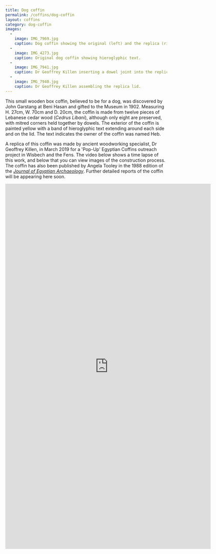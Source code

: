 ```yaml
---
title: Dog coffin
permalink: /coffins/dog-coffin
layout: coffins
category: dog-coffin
images:
  -
    image: IMG_7969.jpg
    caption: Dog coffin showing the original (left) and the replica (right) made by Geoffrey Killen.
  -
    image: IMG_4273.jpg
    caption: Original dog coffin showing hieroglyphic text.
  - 
    image: IMG_7941.jpg
    caption: Dr Geoffrey Killen inserting a dowel joint into the replica coffin box.
  - 
    image: IMG_7940.jpg
    caption: Dr Geoffrey Killen assembling the replica lid.
---
```

This small wooden box coffin, believed to be for a dog, was discovered by John Garstang at Beni Hasan and gifted to the Museum in 1902. Measuring H. 27cm, W. 70cm and D. 20cm, the coffin is made from twelve pieces of Lebanese cedar wood (_Cedrus Libani_), although only eight are preserved, with mitred corners held together by dowels. The exterior of the coffin is painted yellow with a band of hieroglyphic text extending around each side and on the lid. The text indicates the owner of the coffin was named Heb.

A replica of this coffin was made by ancient woodworking specialist, Dr Geoffrey Killen, in March 2019 for a 'Pop-Up' Egyptian Coffins outreach project in Wisbech and the Fens. The video below shows a time lapse of this work, and below that you can view images of the construction process. The coffin has also been published by Angela Tooley in the 1988 edition of the [_Journal of Egyptian Archaeology_](https://www.academia.edu/755703/_Coffin_of_a_dog_from_Beni_Hasan_JEA_74_1988_207-211_pls._XXVI_2_XXVII_1-2). Further detailed reports of the coffin will be appearing here soon.
<div class="embed-responsive embed-responsive-16by9">
<iframe class="embed-responsive-item" src="https://player.vimeo.com/video/324974231" width="640" height="1138" frameborder="0" webkitallowfullscreen mozallowfullscreen allowfullscreen></iframe>
</div>
